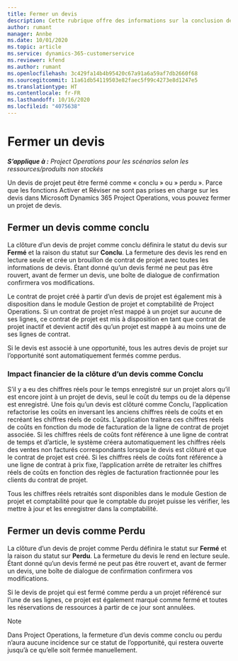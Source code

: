 ```yaml
---
title: Fermer un devis
description: Cette rubrique offre des informations sur la conclusion des devis dans Project Operations.
author: rumant
manager: Annbe
ms.date: 10/01/2020
ms.topic: article
ms.service: dynamics-365-customerservice
ms.reviewer: kfend
ms.author: rumant
ms.openlocfilehash: 3c429fa14b4b95420c67a91a6a59af7db2660f68
ms.sourcegitcommit: 11a61db54119503e82faec5f99c4273e8d1247e5
ms.translationtype: HT
ms.contentlocale: fr-FR
ms.lasthandoff: 10/16/2020
ms.locfileid: "4075638"
---
```

# <a name="close-a-quote"></a>Fermer un devis

_**S’applique à :** Project Operations pour les scénarios selon les ressources/produits non stockés_

Un devis de projet peut être fermé comme « conclu » ou » perdu ». Parce que les fonctions Activer et Réviser ne sont pas prises en charge sur les devis dans Microsoft Dynamics 365 Project Operations, vous pouvez fermer un projet de devis.

## <a name="close-a-quote-as-won"></a>Fermer un devis comme conclu

La clôture d’un devis de projet comme conclu définira le statut du devis sur **Fermé** et la raison du statut sur **Conclu**. La fermeture des devis les rend en lecture seule et crée un brouillon de contrat de projet avec toutes les informations de devis. Étant donné qu’un devis fermé ne peut pas être rouvert, avant de fermer un devis, une boîte de dialogue de confirmation confirmera vos modifications.

Le contrat de projet créé à partir d’un devis de projet est également mis à disposition dans le module Gestion de projet et comptabilité de Project Operations. Si un contrat de projet n’est mappé à un projet sur aucune de ses lignes, ce contrat de projet est mis à disposition en tant que contrat de projet inactif et devient actif dès qu’un projet est mappé à au moins une de ses lignes de contrat.

Si le devis est associé à une opportunité, tous les autres devis de projet sur l’opportunité sont automatiquement fermés comme perdus.

### <a name="financial-impact-of-closing-a-quote-as-won"></a>Impact financier de la clôture d’un devis comme Conclu

S’il y a eu des chiffres réels pour le temps enregistré sur un projet alors qu’il est encore joint à un projet de devis, seul le coût du temps ou de la dépense est enregistré. Une fois qu’un devis est clôturé comme Conclu, l’application refactorise les coûts en inversant les anciens chiffres réels de coûts et en recréant les chiffres réels de coûts. L’application traitera ces chiffres réels de coûts en fonction du mode de facturation de la ligne de contrat de projet associée. Si les chiffres réels de coûts font référence à une ligne de contrat de temps et d’article, le système créera automatiquement les chiffres réels des ventes non facturés correspondants lorsque le devis est clôturé et que le contrat de projet est créé. Si les chiffres réels de coûts font référence à une ligne de contrat à prix fixe, l’application arrête de retraiter les chiffres réels de coûts en fonction des règles de facturation fractionnée pour les clients du contrat de projet.

Tous les chiffres réels retraités sont disponibles dans le module Gestion de projet et comptabilité pour que le comptable du projet puisse les vérifier, les mettre à jour et les enregistrer dans la comptabilité. 

## <a name="close-a-quote-as-lost"></a>Fermer un devis comme Perdu

La clôture d’un devis de projet comme Perdu définira le statut sur **Fermé** et la raison du statut sur **Perdu**. La fermeture du devis le rend en lecture seule. Étant donné qu’un devis fermé ne peut pas être rouvert et, avant de fermer un devis, une boîte de dialogue de confirmation confirmera vos modifications.

Si le devis de projet qui est fermé comme perdu a un projet référencé sur l’une de ses lignes, ce projet est également marqué comme fermé et toutes les réservations de ressources à partir de ce jour sont annulées.

> [!NOTE]
> Dans Project Operations, la fermeture d’un devis comme conclu ou perdu n’aura aucune incidence sur ce statut de l’opportunité, qui restera ouverte jusqu’à ce qu’elle soit fermée manuellement.

